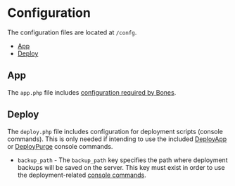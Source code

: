 # Configuration

The configuration files are located at `/confg`.

- [App](#app)
- [Deploy](#deploy)

## App

The `app.php` file includes [configuration required by Bones](https://github.com/bayfrontmedia/bones/blob/master/docs/usage/config.md).

## Deploy

The `deploy.php` file includes configuration for deployment scripts (console commands).
This is only needed if intending to use the included [DeployApp](console.md#deployapp) or 
[DeployPurge](console.md#deploypurge) console commands.

- `backup_path` - The `backup_path` key specifies the path where deployment backups will be saved on the server.
  This key must exist in order to use the deployment-related [console commands](console.md).